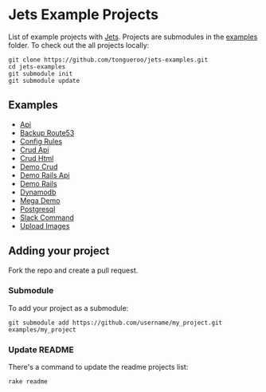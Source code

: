 # Jets Example Projects

List of example projects with [Jets](http://rubyonjets.com/). Projects are submodules in the [examples](examples) folder. To check out the all projects locally:

    git clone https://github.com/tongueroo/jets-examples.git
    cd jets-examples
    git submodule init
    git submodule update

## Examples

* [Api](https://github.com/tongueroo/jets-example-api)
* [Backup Route53](https://github.com/tongueroo/jets-backup-route53)
* [Config Rules](https://github.com/tongueroo/jets-example-config-rules)
* [Crud Api](https://github.com/tongueroo/jets-example-crud-api)
* [Crud Html](https://github.com/tongueroo/jets-example-crud-html)
* [Demo Crud](https://github.com/tongueroo/jets-demo-crud)
* [Demo Rails Api](https://github.com/tongueroo/demo-rails-api)
* [Demo Rails](https://github.com/tongueroo/demo-rails)
* [Dynamodb](https://github.com/tongueroo/jets-dynamodb-example)
* [Mega Demo](https://github.com/tongueroo/jets-mega-demo)
* [Postgresql](https://github.com/tongueroo/jets-example-postgresql)
* [Slack Command](https://github.com/axel/jets-example-slack-command)
* [Upload Images](https://github.com/tongueroo/jets-example-upload)

## Adding your project

Fork the repo and create a pull request.

### Submodule

To add your project as a submodule:

    git submodule add https://github.com/username/my_project.git examples/my_project

### Update README

There's a command to update the readme projects list:

    rake readme
